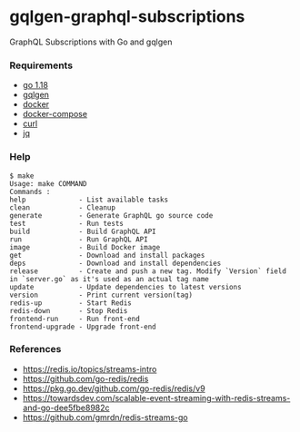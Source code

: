 # gqlgen-graphql-subscriptions

GraphQL Subscriptions with Go and gqlgen

### Requirements

- [go 1.18](https://go.dev/doc/install)
- [gqlgen](https://github.com/99designs/gqlgen)
- [docker](https://docs.docker.com/engine/install/)
- [docker-compose](https://docs.docker.com/compose/install/)
- [curl](https://help.ubidots.com/en/articles/2165289-learn-how-to-install-run-curl-on-windows-macosx-linux)
- [jq](https://github.com/stedolan/jq/wiki/Installation)

### Help

```text
$ make
Usage: make COMMAND
Commands :
help             - List available tasks
clean            - Cleanup
generate         - Generate GraphQL go source code
test             - Run tests
build            - Build GraphQL API
run              - Run GraphQL API
image            - Build Docker image
get              - Download and install packages
deps             - Download and install dependencies
release          - Create and push a new tag. Modify `Version` field in `server.go` as it's used as an actual tag name
update           - Update dependencies to latest versions
version          - Print current version(tag)
redis-up         - Start Redis
redis-down       - Stop Redis
frontend-run     - Run front-end
frontend-upgrade - Upgrade front-end

```

### References

* https://redis.io/topics/streams-intro
* https://github.com/go-redis/redis
* https://pkg.go.dev/github.com/go-redis/redis/v9
* https://towardsdev.com/scalable-event-streaming-with-redis-streams-and-go-dee5fbe8982c
* https://github.com/gmrdn/redis-streams-go
